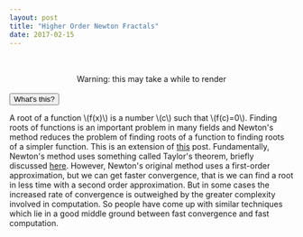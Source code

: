 ```yaml
---
layout: post
title: "Higher Order Newton Fractals"
date: 2017-02-15
---
```

<script src="/js/libraries/p5.js" type="text/javascript"></script>
<script src="/js/libraries/p5.dom.js" type="text/javascript"></script>
<script src="/js/complex.js"></script>
<script src="/js/newton_fractal_2nd_order.js"></script>
<div id="equation"></div>
<!-- <div>$$p'(z)=4z^3 - 6z$$</div>
<div>$$p''(z)=12z^2 - 6$$</div> -->
<br>
<div id="newton-fractal" style="display: flex;justify-content: center;"></div>
<br>
<div style="display: flex;justify-content: center; text-align:center;">Warning: this may take a while to render</div>
<div id="method" style="display: flex;justify-content: center;"></div>
<br>
<button class="accordion">What's this?</button>
<div class="panel">
<p>
A root of a function \(f(x)\) is a number \(c\) such that \(f(c)=0\). Finding roots of functions is an important problem in many fields and Newton's method reduces the problem of finding roots of a function to finding roots of a simpler function. This is an extension of <a href="../../../2016/12/19/newton-fractal">this</a> post. Fundamentally, Newton's method uses something called Taylor's theorem, briefly discussed <a href="../../../2016/12/17/harmonic-motion">here</a>. However, Newton's original method uses a first-order approximation, but we can get faster convergence, that is we can find a root in less time with a second order approximation. But in some cases the increased rate of convergence is outweighed by the greater complexity involved in computation. So people have come up with similar techniques which lie in a good middle ground between fast convergence and fast computation.
